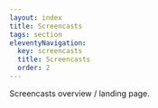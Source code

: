 ```yaml
---
layout: index
title: Screencasts
tags: section
eleventyNavigation:
  key: screencasts
  title: Screencasts
  order: 2
---
```


Screencasts overview / landing page.
